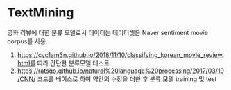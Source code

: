 # TextMining

영화 리뷰에 대한 분류 모델로서 데이터는 데이터셋은 Naver sentiment movie corpus를 사용.
1. https://cyc1am3n.github.io/2018/11/10/classifying_korean_movie_review.html를 따라 간단한 분류모델 테스트
2. https://ratsgo.github.io/natural%20language%20processing/2017/03/19/CNN/  코드를 베이스로 하여 약간의 수정을 더한 후 분류 모델 training 및 test
